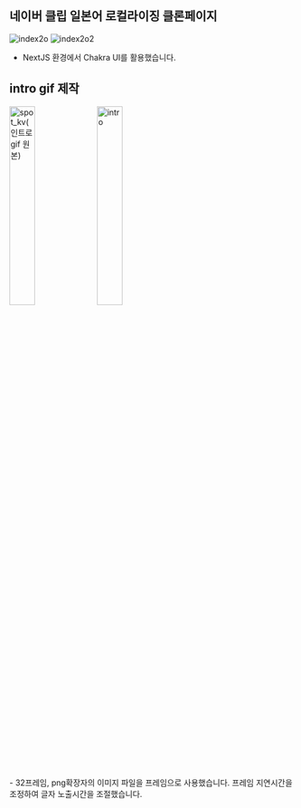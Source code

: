 ## 네이버 클립 일본어 로컬라이징 클론페이지
![index2o](https://github.com/user-attachments/assets/44158901-d483-4cf3-90d0-3f414b440fe0)
![index2o2](https://github.com/user-attachments/assets/d7902128-519b-4328-b8f5-cb1c1067ec77)
-   NextJS 환경에서 Chakra UI를 활용했습니다.
## intro gif 제작
<p align="left">
  <img src="https://github.com/user-attachments/assets/c59b3fac-b5ee-494f-8466-b87300df5502" alt="spot_kv(인트로gif 원본)" width="30%">
  <img src="https://github.com/user-attachments/assets/dca85651-f16f-460c-b3a5-7335a8e58606" alt="intro" width="30%">
</p>
-   32프레임, png확장자의 이미지 파일을 프레임으로 사용했습니다. 프레임 지연시간을 조정하여 글자 노출시간을 조절했습니다.
